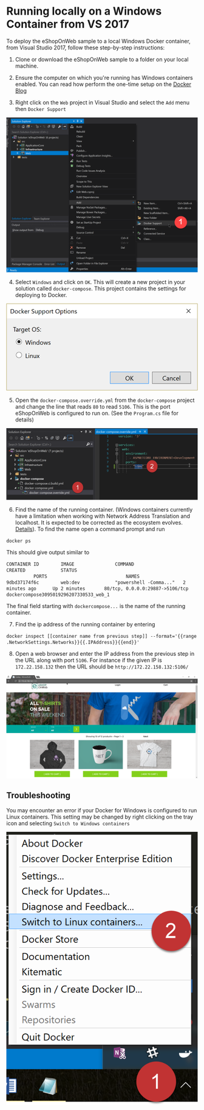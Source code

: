 # Running locally on a Windows Container from VS 2017

To deploy the eShopOnWeb sample to a local Windows Docker container, from Visual Studio 2017, follow these step-by-step instructions:

1. Clone or download the eShopOnWeb sample to a folder on your local machine.

2. Ensure the computer on which you're running has Windows containers enabled. You can read how perform the one-time setup on the [Docker Blog](https://blog.docker.com/2016/09/build-your-first-docker-windows-server-container/)

3. Right click on the `Web` project in Visual Studio and select the `Add` menu then `Docker Support`  

![Add docker support by clicking Add > Docker Support.](5-1.png)

4. Select `Windows` and click on `OK`.  This will create a new project in your solution called `docker-compose`. This project contains the settings for deploying to Docker. 

![Select Windows in the Docker Support Options dialog](5-2.png)

5. Open the `docker-compose.override.yml` from the `docker-compose` project and change the line that reads `80` to read `5106`. This is the port eShopOnWeb is configured to run on. (See the `Program.cs` file for details)

![Update the port override.](5-3.png)

6. Find the name of the running container. (Windows containers currently have a limitation when working with Network Address Translation and localhost. It is expected to be corrected as the ecosystem evolves. [Details](https://docs.docker.com/docker-for-windows/troubleshoot/#limitations-of-windows-containers-for-localhost-and-published-ports)).  To find the name open a command prompt and run 

```
docker ps
```

This should give output similar to 

```
CONTAINER ID        IMAGE               COMMAND                  CREATED             STATUS
          PORTS                             NAMES
9dbd37174f6c        web:dev             "powershell -Comma..."   2 minutes ago      Up 2 minutes       80/tcp, 0.0.0.0:29887->5106/tcp   dockercompose3095019296207330533_web_1
```

The final field starting with `dockercompose...` is the name of the running container.

7. Find the ip address of the running container by entering 

```
docker inspect [[container name from previous step]] --format='{{range .NetworkSettings.Networks}}{{.IPAddress}}{{end}}'
```


8. Open a web browser and enter the IP address from the previous step in the URL along with port `5106`. For instance if the given IP is `172.22.158.132` then the URL should be `http://172.22.158.132:5106/`

![The eShopOnline web application running in a Linux container](5-4.png)

## Troubleshooting

You may encounter an error if your Docker for Windows is configured to run Linux containers. This setting may be changed by right clicking on the tray icon and selecting `Switch to Windows containers`

![Change the sort of containers docker uses by default.](3-5.png)